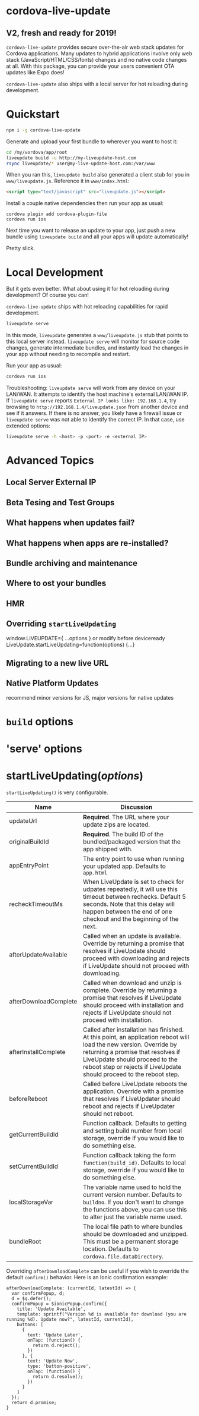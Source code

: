 # cordova-live-update

## V2, fresh and ready for 2019!

`cordova-live-update` provides secure over-the-air web stack updates for Cordova applications. Many updates to hybrid applications involve
only web stack (JavaScript/HTML/CSS/fonts) changes and no native code changes at all. With this package, you can provide your users convenient
OTA updates like Expo does!

`cordova-live-update` also ships with a local server for hot reloading during development.

# Quickstart

```bash
npm i -g cordova-live-update
```

Generate and upload your first bundle to wherever you want to host it:

```bash
cd /my/vordova/app/root
liveupdate build -u http://my-liveupdate-host.com
rsync liveupdate/* user@my-live-update-host.com:/var/www
```

When you ran this, `liveupdate build` also generated a client stub for you in `www/liveupdate.js`. Reference it in  `www/index.html`:

```html
<script type="text/javascript" src="liveupdate.js"></script>
```

Install a couple native dependencies then run your app as usual:

```
cordova plugin add cordova-plugin-file
cordova run ios
```

Next time you want to release an update to your app, just push a new bundle using `liveupdate build` and all your apps will update automatically!

Pretty slick.

# Local Development

But it gets even better. What about using it for hot reloading during development? Of course you can!

`cordova-live-update` ships with hot reloading capabilities for rapid development. 

```bash
liveupdate serve
```

In this mode, `liveupdate` generates a `www/liveupdate.js` stub that points to this local server instead. `liveupdate serve` will monitor for source code changes, generate intermediate bundles, and instantly load the changes in your app without needing to recompile and restart.

Run your app as usual:

```bash
cordova run ios
```

Troubleshooting: `liveupdate serve` will work from any device on your LAN/WAN. It attempts to identify the host machine's external LAN/WAN IP. If `liveupdate serve` reports `External IP looks like: 192.168.1.4`, try browsing to `http://192.168.1.4/liveupdate.json` from another device and see if it answers. If there is no answer, you likely have a firewall issue or `liveupdate serve` was not able to identify the correct IP. In that case, use extended options:

```bash
liveupdate serve -h <host> -p <port> -e <external IP>
```




# Advanced Topics

## Local Server External IP
## Beta Tesing and Test Groups
## What happens when updates fail?
## What happens when apps are re-installed?
## Bundle archiving and maintenance
## Where to ost your bundles
## HMR
## Overriding `startLiveUpdating`
window.LIVEUPDATE={
  ...options
}
or modify before deviceready
    LiveUpdate.startLiveUpdating=function(options) {...}
## Migrating to a new live URL
## Native Platform Updates
  recommend minor versions for JS, major versions for native updates


# `build` options

# 'serve' options

# startLiveUpdating(*options*)

`startLiveUpdating()` is very configurable.

Name | Discussion
---- | ----------
updateUrl | **Required**. The URL where your update zips are located.
originalBuildId | **Required**. The build ID of the bundled/packaged version that the app shipped with.
appEntryPoint | The entry point to use when running your updated app. Defaults to `app.html`
recheckTimeoutMs | When LiveUpdate is set to check for udpates repeatedly, it will use this timeout between rechecks. Default 5 seconds. Note that this delay will happen between the end of one checkout and the beginning of the next.
afterUpdateAvailable | Called when an update is available. Override by returning a promise that resolves if LiveUpdate should proceed with downloading and rejects if LiveUpdate should not proceed with downloading.
afterDownloadComplete  | Called when download and unzip is complete. Override by returning a promise that resolves if LiveUpdate should proceed with installation and rejects if LiveUpdate should not proceed with installation.
afterInstallComplete | Called after installation has finished. At this point, an application reboot will load the new version. Override by returning a promise that resolves if LiveUpdate should proceed to the reboot step or rejects if LiveUpdate should proceed to the reboot step.
beforeReboot | Called before LiveUpdate reboots the application. Override with a promise that resolves if LiveUpdater should reboot and rejects if LiveUpdater should not reboot.
getCurrentBuildId | Function callback. Defaults to getting and setting build number from local storage, override if you would like to do something else.
setCurrentBuildId | Function callback taking the form `function(build_id)`. Defaults to local storage, override if you would like to do something else.
localStorageVar | The variable name used to hold the current version number. Defaults to `buildno`. If you don't want to change the functions above, you can use this to alter just the variable name used.
bundleRoot | The local file path to where bundles should be downloaded and unzipped. This must be a permanent storage location. Defaults to `cordova.file.dataDirectory`.

Overriding `afterDownloadComplete` can be useful if you wish to override the default `confirm()` behavior. Here is an Ionic confirmation example:

```
afterDownloadComplete: (currentId, latestId) => {
  var confirmPopup, d;
  d = $q.defer();
  confirmPopup = $ionicPopup.confirm({
    title: 'Update Available',
    template: sprintf("Version %d is available for download (you are running %d). Update now?", latestId, currentId),
    buttons: [
      {
        text: 'Update Later',
        onTap: (function() {
          return d.reject();
        })
      }, {
        text: 'Update Now',
        type: 'button-positive',
        onTap: (function() {
          return d.resolve();
        })
      }
    ]
  });
  return d.promise;
}
```

